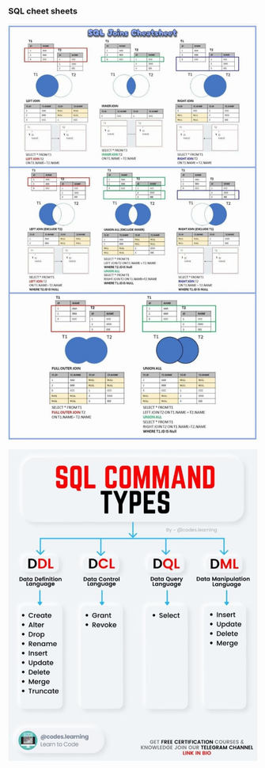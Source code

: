 ### SQL cheet sheets

![Sql Join](./images/sql%20join.jpg)



![Sql Command Types](./images/sql%20command%20type.jpg)